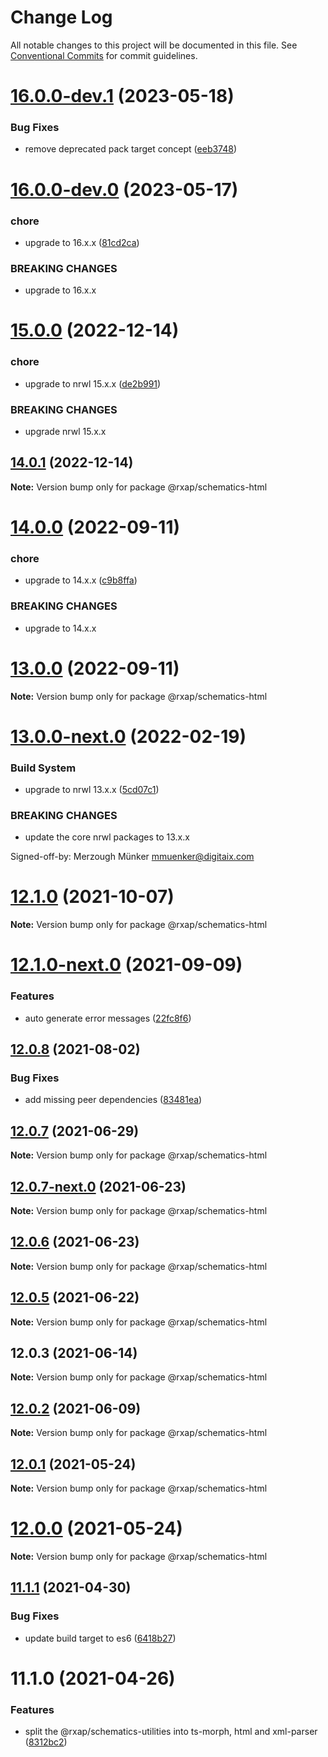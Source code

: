 # Change Log

All notable changes to this project will be documented in this file.
See [Conventional Commits](https://conventionalcommits.org) for commit guidelines.

# [16.0.0-dev.1](https://gitlab.com/rxap/schematics/compare/@rxap/schematics-html@16.0.0-dev.0...@rxap/schematics-html@16.0.0-dev.1) (2023-05-18)


### Bug Fixes

* remove deprecated pack target concept ([eeb3748](https://gitlab.com/rxap/schematics/commit/eeb3748be1201fa7f5b3cd05771b95502376d4a3))





# [16.0.0-dev.0](https://gitlab.com/rxap/schematics/compare/@rxap/schematics-html@15.0.0...@rxap/schematics-html@16.0.0-dev.0) (2023-05-17)


### chore

* upgrade to 16.x.x ([81cd2ca](https://gitlab.com/rxap/schematics/commit/81cd2cab02c29c81e50ebe1b5c699953dce528ee))


### BREAKING CHANGES

* upgrade to 16.x.x





# [15.0.0](https://gitlab.com/rxap/schematics/compare/@rxap/schematics-html@14.0.1...@rxap/schematics-html@15.0.0) (2022-12-14)


### chore

* upgrade to nrwl 15.x.x ([de2b991](https://gitlab.com/rxap/schematics/commit/de2b99196ee6d388f37efd17b464a5bfa744de7e))


### BREAKING CHANGES

* upgrade nrwl 15.x.x





## [14.0.1](https://gitlab.com/rxap/schematics/compare/@rxap/schematics-html@14.0.0...@rxap/schematics-html@14.0.1) (2022-12-14)

**Note:** Version bump only for package @rxap/schematics-html





# [14.0.0](https://gitlab.com/rxap/schematics/compare/@rxap/schematics-html@13.0.0...@rxap/schematics-html@14.0.0) (2022-09-11)


### chore

* upgrade to 14.x.x ([c9b8ffa](https://gitlab.com/rxap/schematics/commit/c9b8ffa50b9d86020143c333a4d4ed8c5af07687))


### BREAKING CHANGES

* upgrade to 14.x.x





# [13.0.0](https://gitlab.com/rxap/schematics/compare/@rxap/schematics-html@13.0.0-next.0...@rxap/schematics-html@13.0.0) (2022-09-11)

**Note:** Version bump only for package @rxap/schematics-html

# [13.0.0-next.0](https://gitlab.com/rxap/schematics/compare/@rxap/schematics-html@12.1.0...@rxap/schematics-html@13.0.0-next.0) (2022-02-19)

### Build System

* upgrade to nrwl 13.x.x ([5cd07c1](https://gitlab.com/rxap/schematics/commit/5cd07c19645528c787ef01a121a4a4367db78902))

### BREAKING CHANGES

* update the core nrwl packages to 13.x.x

Signed-off-by: Merzough Münker <mmuenker@digitaix.com>





# [12.1.0](https://gitlab.com/rxap/schematics/compare/@rxap/schematics-html@12.1.0-next.0...@rxap/schematics-html@12.1.0) (2021-10-07)

**Note:** Version bump only for package @rxap/schematics-html





# [12.1.0-next.0](https://gitlab.com/rxap/schematics/compare/@rxap/schematics-html@12.0.8...@rxap/schematics-html@12.1.0-next.0) (2021-09-09)


### Features

* auto generate error messages ([22fc8f6](https://gitlab.com/rxap/schematics/commit/22fc8f6402335dcd3ef6af079f6af42d6670e189))





## [12.0.8](https://gitlab.com/rxap/schematics/compare/@rxap/schematics-html@12.0.7...@rxap/schematics-html@12.0.8) (2021-08-02)


### Bug Fixes

* add missing peer dependencies ([83481ea](https://gitlab.com/rxap/schematics/commit/83481eafb7912aef4e9574abc416edfd5f025898))





## [12.0.7](https://gitlab.com/rxap/schematics/compare/@rxap/schematics-html@12.0.7-next.0...@rxap/schematics-html@12.0.7) (2021-06-29)

**Note:** Version bump only for package @rxap/schematics-html





## [12.0.7-next.0](https://gitlab.com/rxap/schematics/compare/@rxap/schematics-html@12.0.6...@rxap/schematics-html@12.0.7-next.0) (2021-06-23)

**Note:** Version bump only for package @rxap/schematics-html





## [12.0.6](https://gitlab.com/rxap/schematics/compare/@rxap/schematics-html@12.0.5...@rxap/schematics-html@12.0.6) (2021-06-23)

**Note:** Version bump only for package @rxap/schematics-html





## [12.0.5](https://gitlab.com/rxap/schematics/compare/@rxap/schematics-html@12.0.3...@rxap/schematics-html@12.0.5) (2021-06-22)

**Note:** Version bump only for package @rxap/schematics-html





## 12.0.3 (2021-06-14)

**Note:** Version bump only for package @rxap/schematics-html





## [12.0.2](https://gitlab.com/rxap/schematics/compare/@rxap/schematics-html@11.1.2...@rxap/schematics-html@12.0.2) (2021-06-09)

**Note:** Version bump only for package @rxap/schematics-html





## [12.0.1](https://gitlab.com/rxap/schematics/compare/@rxap/schematics-html@12.0.0...@rxap/schematics-html@12.0.1) (2021-05-24)

**Note:** Version bump only for package @rxap/schematics-html





# [12.0.0](https://gitlab.com/rxap/schematics/compare/@rxap/schematics-html@11.1.1...@rxap/schematics-html@12.0.0) (2021-05-24)

**Note:** Version bump only for package @rxap/schematics-html





## [11.1.1](https://gitlab.com/rxap/schematics/compare/@rxap/schematics-html@11.1.0...@rxap/schematics-html@11.1.1) (2021-04-30)


### Bug Fixes

* update build target to es6 ([6418b27](https://gitlab.com/rxap/schematics/commit/6418b27af301db0c794bb584504d786ad20cfe8c))





# 11.1.0 (2021-04-26)


### Features

* split the @rxap/schematics-utilities into ts-morph, html and xml-parser ([8312bc2](https://gitlab.com/rxap/schematics/commit/8312bc2c11d1b15e57185726b62d3b80acf135f9))
